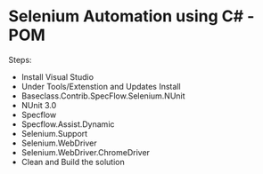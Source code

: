 # Selenium Automation using C# - POM

Steps: 
- Install Visual Studio
- Under Tools/Extenstion and Updates Install
- Baseclass.Contrib.SpecFlow.Selenium.NUnit
- NUnit 3.0
- Specflow 
- Specflow.Assist.Dynamic
- Selenium.Support
- Selenium.WebDriver
- Selenium.WebDriver.ChromeDriver
- Clean and Build the solution
